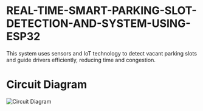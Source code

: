 # REAL-TIME-SMART-PARKING-SLOT-DETECTION-AND-SYSTEM-USING-ESP32
This system uses sensors and IoT technology to detect vacant parking slots and guide drivers efficiently, reducing time and congestion. 
# Circuit Diagram

![Circuit Diagram]()
